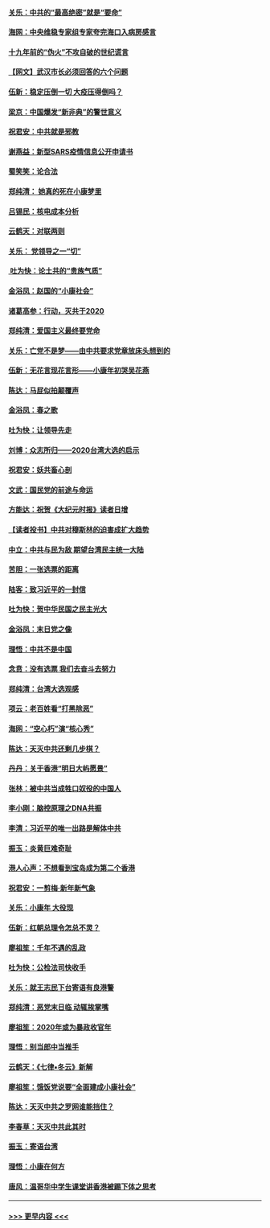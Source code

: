 #### [关乐：中共的“最高绝密”就是“要命”](../pages/nsc993/n11816946.md?t=01251433) 
#### [海网：中央维稳专家组专家夸完海口入病房感言](../pages/nsc993/n11815138.md?t=01251433) 
#### [十九年前的“伪火”不攻自破的世纪谎言](../pages/nsc993/n11813238.md?t=01251433) 
#### [【网文】武汉市长必须回答的六个问题](../pages/nsc993/n11813848.md?t=01251433) 
#### [伍新：稳定压倒一切 大疫压得倒吗？](../pages/nsc993/n11812634.md?t=01251433) 
#### [梁京：中国爆发“新非典”的警世意义](../pages/nsc993/n11812554.md?t=01251433) 
#### [祝君安：中共就是邪教](../pages/nsc993/n11812431.md?t=01251433) 
#### [谢燕益：新型SARS疫情信息公开申请书](../pages/nsc993/n11808840.md?t=01251433) 
#### [蜀笑笑：论合法](../pages/nsc993/n11808064.md?t=01251433) 
#### [郑纯清： 她真的死在小康梦里](../pages/nsc993/n11806623.md?t=01251433) 
#### [吕锡民：核电成本分析](../pages/nsc993/n11806284.md?t=01251433) 
#### [云鹤天：对联两则](../pages/nsc993/n11805957.md?t=01251433) 
#### [关乐： 党领导之一“切”](../pages/nsc993/n11804505.md?t=01251433) 
#### [ 吐为快：论土共的“贵族气质”](../pages/nsc993/n11804490.md?t=01251433) 
#### [金浴凤：赵国的“小康社会”](../pages/nsc993/n11804452.md?t=01251433) 
#### [诸葛高参：行动，灭共于2020](../pages/nsc993/n11804120.md?t=01251433) 
#### [郑纯清：爱国主义最终要党命](../pages/nsc993/n11802197.md?t=01251433) 
#### [关乐：亡党不是梦——由中共要求党章放床头想到的](../pages/nsc993/n11802156.md?t=01251433) 
#### [伍新：无花言现花言形——小康年初哭吴花燕](../pages/nsc993/n11800044.md?t=01251433) 
#### [陈达：马屁似拍颠覆声](../pages/nsc993/n11800010.md?t=01251433) 
#### [金浴凤：春之歌](../pages/nsc993/n11797687.md?t=01251433) 
#### [吐为快：让领导先走](../pages/nsc993/n11797512.md?t=01251433) 
#### [刘博：众志所归——2020台湾大选的启示](../pages/nsc993/n11796878.md?t=01251433) 
#### [祝君安：妖共畜心剖](../pages/nsc993/n11794273.md?t=01251433) 
#### [文武：国民党的前途与命运](../pages/nsc993/n11794198.md?t=01251433) 
#### [方能达：祝贺《大纪元时报》读者日增](../pages/nsc993/n11793807.md?t=01251433) 
#### [【读者投书】中共对穆斯林的迫害成扩大趋势](../pages/nsc993/n11791371.md?t=01251433) 
#### [中立：中共与民为敌 期望台湾民主统一大陆](../pages/nsc993/n11790392.md?t=01251433) 
#### [苦胆：一张选票的距离](../pages/nsc993/n11788914.md?t=01251433) 
#### [陆客：致习近平的一封信](../pages/nsc993/n11788867.md?t=01251433) 
#### [吐为快：贺中华民国之民主光大](../pages/nsc993/n11788618.md?t=01251433) 
#### [金浴凤：末日党之像](../pages/nsc993/n11787475.md?t=01251433) 
#### [理悟：中共不是中国](../pages/nsc993/n11787463.md?t=01251433) 
#### [念贲：没有选票  我们去奋斗去努力](../pages/nsc993/n11787398.md?t=01251433) 
#### [郑纯清：台湾大选观感](../pages/nsc993/n11786210.md?t=01251433) 
#### [项云：老百姓看“打黑除恶”](../pages/nsc993/n11785398.md?t=01251433) 
#### [海网：“空心朽”演“核心秀”](../pages/nsc993/n11783874.md?t=01251433) 
#### [陈达：天灭中共还剩几步棋？](../pages/nsc993/n11783719.md?t=01251433) 
#### [丹丹：关于香港“明日大屿愿景”](../pages/nsc993/n11783273.md?t=01251433) 
#### [张林：被中共当成牲口奴役的中国人](../pages/nsc993/n11782397.md?t=01251433) 
#### [李小刚：脑控原理之DNA共振](../pages/nsc993/n11780962.md?t=01251433) 
#### [李清：习近平的唯一出路是解体中共](../pages/nsc993/n11780866.md?t=01251433) 
#### [振玉：炎黄巨难奇耻](../pages/nsc993/n11779632.md?t=01251433) 
#### [港人心声：不想看到宝岛成为第二个香港](../pages/nsc993/n11778817.md?t=01251433) 
#### [祝君安：一剪梅‧新年新气象](../pages/nsc993/n11776340.md?t=01251433) 
#### [关乐：小康年 大役现](../pages/nsc993/n11774213.md?t=01251433) 
#### [伍新：红朝总理令怎总不灵？](../pages/nsc993/n11770813.md?t=01251433) 
#### [廖祖笙：千年不遇的乱政](../pages/nsc993/n11770373.md?t=01251433) 
#### [吐为快：公检法司快收手](../pages/nsc993/n11770359.md?t=01251433) 
#### [关乐：就王志民下台寄语有良港警](../pages/nsc993/n11769903.md?t=01251433) 
#### [郑纯清：恶党末日临 动辄挨掌嘴](../pages/nsc993/n11769356.md?t=01251433) 
#### [廖祖笙：2020年或为暴政收官年](../pages/nsc993/n11768216.md?t=01251433) 
#### [理悟：别当郎中当推手](../pages/nsc993/n11768243.md?t=01251433) 
#### [云鹤天：《七律▪冬云》新解](../pages/nsc993/n11768204.md?t=01251433) 
#### [廖祖笙：饿饭党说要“全面建成小康社会”](../pages/nsc993/n11767482.md?t=01251433) 
#### [陈达：天灭中共之罗网谁能挡住？](../pages/nsc993/n11767465.md?t=01251433) 
#### [李春草：天灭中共此其时](../pages/nsc993/n11767452.md?t=01251433) 
#### [振玉：寄语台湾](../pages/nsc993/n11767432.md?t=01251433) 
#### [理悟：小康在何方](../pages/nsc993/n11767394.md?t=01251433) 
#### [唐风：温哥华中学生课堂讲香港被踢下体之思考](../pages/nsc993/n11766848.md?t=01251433) 

----
#### [ >>> 更早内容 <<< ](../indexes/nsc993-earlier.md)
